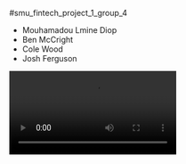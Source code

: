 #smu_fintech_project_1_group_4

* Mouhamadou Lmine Diop
* Ben McCright
* Cole Wood
* Josh Ferguson

![](screen.webm)

